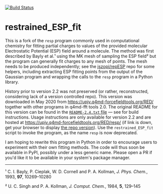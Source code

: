 [![Build Status](https://travis-ci.org/jszopi/restrained_ESP_fit.svg?branch=master)](https://travis-ci.org/jszopi/restrained_ESP_fit)

# restrained_ESP_fit

This is a fork of the `resp` program commonly used in computational chemistry for fitting partial charges to values of the provided molecular Electrostatic Potential (ESP) field around a molecule.
The method was first described by Bayly et al.¹ using the MK mesh of sampling the ESP field² but the program can generally fit charges to any mesh of points.
The mesh needs to be produced independently; see the [jszopi/repESP](https://github.com/jszopi/repESP) repo for some helpers, including extracting ESP fitting points from the output of the Gaussian program and wrapping the calls to the `resp` program in a Python library.

History prior to version 2.2 was not preserved (or rather, reconstructed, considering lack of a version controlled repo).
This version was downloaded in May 2020 from https://upjv.q4md-forcefieldtools.org/RED/ together with other programs in q4md-fft tools 2.0.
The original README for this version can be found in the [`README-2.4.txt` file](https://github.com/jszopi/resp/blob/master/README-2.4.txt) — see for build instructions.
Usage instructions are only available for version 2.2 and are hosted at https://upjv.q4md-forcefieldtools.org/RED/resp/ (if link is down, get your browser to display [the repo version](https://github.com/jszopi/resp/blob/566c9207b87ed37c6a8b2e47a581704db762f16c/resp-2.2.html)).
Use the `restrained_ESP_fit` script to invoke the program, as the name `resp` is now deprecated. 

I am hoping to rewrite this program in Python in order to encourage users to experiment with their own fitting methods.
The code will thus soon be available in PyPI, possibly under a less generic name.
Please open a PR if you'd like it to be available in your system's package manager.

--- 

¹ C. I. Bayly, P. Cieplak, W. D. Cornell and P. A. Kollman, *J. Phys. Chem.*, 1993, **97**, 10269–10280

² U. C. Singh and P. A. Kollman, *J. Comput. Chem.*, 1984, **5**, 129–145
